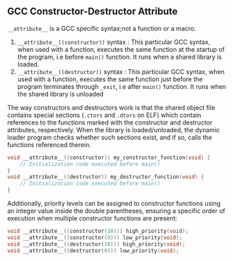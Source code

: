 ## GCC Constructor-Destructor Attribute
`__attribute__` is a GCC specific syntax;not a function or a macro.
1. `__attribute__((constructor))` syntax : This particular GCC syntax, when used with a function, executes the same function at the startup of the program, i.e before `main()` function. It runs when a shared library is loaded.
2. `__attribute__((destructor))` syntax : This particular GCC syntax, when used with a function, executes the same function just before the program terminates through `_exit`, i.e after `main()` function. It runs when the shared library is unloaded

The way constructors and destructors work is that the shared object file contains special sections (`.ctors` and `.dtors` on ELF) which contain references to the functions marked with the constructor and destructor attributes, respectively. When the library is loaded/unloaded, the dynamic loader program checks whether such sections exist, and if so, calls the functions referenced therein.
```c
void __attribute__((constructor)) my_constructor_function(void) {
    // Initialization code executed before main()
}
void __attribute__((destructor)) my_destructor_function(void) {
    // Initialization code executed before main()
}
```
Additionally, priority levels can be assigned to constructor functions using an integer value inside the double parentheses, ensuring a specific order of execution when multiple constructor functions are present:
```c
void __attribute__((constructor(10))) high_priority(void);
void __attribute__((constructor(9))) low_priority(void);
void __attribute__((destructor(10))) high_priority(void);
void __attribute__((destructor(9))) low_priority(void);
```